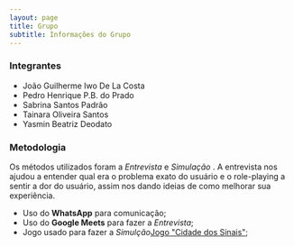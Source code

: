 ```yaml
---
layout: page
title: Grupo
subtitle: Informações do Grupo
---
```


### Integrantes 

- João Guilherme Iwo De La Costa
- Pedro Henrique P.B. do Prado
- Sabrina Santos Padrão
- Tainara Oliveira Santos
- Yasmin Beatriz Deodato


### Metodologia

Os métodos utilizados foram a _Entrevista_  e _Simulação_ . A entrevista nos ajudou a entender qual era o problema exato do usuário e o role-playing a sentir a dor do usuário, assim nos dando ideias de como melhorar sua experiência.

* Uso do **WhatsApp** para comunicação;
* Uso do **Google Meets** para fazer a _Entrevista_;
* Jogo usado para fazer a _Simulção_[Jogo "Cidade dos Sinais"](https://cegi.unifesp.br/cidade-dos-sinais);
